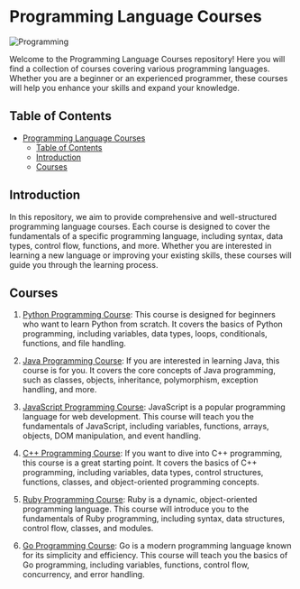 # Programming Language Courses

![Programming](./PYTHON//trial%20section/languages.png)

Welcome to the Programming Language Courses repository! Here you will find a collection of courses covering various programming languages. Whether you are a beginner or an experienced programmer, these courses will help you enhance your skills and expand your knowledge.

## Table of Contents

- [Programming Language Courses](#programming-language-courses)
  - [Table of Contents](#table-of-contents)
  - [Introduction](#introduction)
  - [Courses](#courses)

## Introduction

In this repository, we aim to provide comprehensive and well-structured programming language courses. Each course is designed to cover the fundamentals of a specific programming language, including syntax, data types, control flow, functions, and more. Whether you are interested in learning a new language or improving your existing skills, these courses will guide you through the learning process.

## Courses

1. [Python Programming Course](./python-course.md): This course is designed for beginners who want to learn Python from scratch. It covers the basics of Python programming, including variables, data types, loops, conditionals, functions, and file handling.

2. [Java Programming Course](./java-course.md): If you are interested in learning Java, this course is for you. It covers the core concepts of Java programming, such as classes, objects, inheritance, polymorphism, exception handling, and more.

3. [JavaScript Programming Course](./javascript-course.md): JavaScript is a popular programming language for web development. This course will teach you the fundamentals of JavaScript, including variables, functions, arrays, objects, DOM manipulation, and event handling.

4. [C++ Programming Course](./cpp-course.md): If you want to dive into C++ programming, this course is a great starting point. It covers the basics of C++ programming, including variables, data types, control structures, functions, classes, and object-oriented programming concepts.

5. [Ruby Programming Course](./ruby-course.md): Ruby is a dynamic, object-oriented programming language. This course will introduce you to the fundamentals of Ruby programming, including syntax, data structures, control flow, classes, and modules.

6. [Go Programming Course](./go-course.md): Go is a modern programming language known for its simplicity and efficiency. This course will teach you the basics of Go programming, including variables, functions, control flow, concurrency, and error handling.
